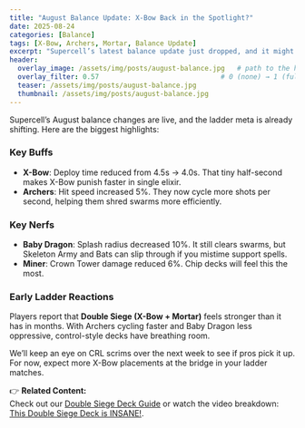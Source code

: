 ```yaml
---
title: "August Balance Update: X-Bow Back in the Spotlight?"
date: 2025-08-24
categories: [Balance]
tags: [X-Bow, Archers, Mortar, Balance Update]
excerpt: "Supercell’s latest balance update just dropped, and it might finally be Double Siege’s time to shine again."
header:
  overlay_image: /assets/img/posts/august-balance.jpg   # path to the hero image
  overlay_filter: 0.57                              # 0 (none) → 1 (full black)
  teaser: /assets/img/posts/august-balance.jpg
  thumbnail: /assets/img/posts/august-balance.jpg
---
```


Supercell’s August balance changes are live, and the ladder meta is already shifting. Here are the biggest highlights:

### Key Buffs
- **X-Bow**: Deploy time reduced from 4.5s → 4.0s. That tiny half-second makes X-Bow punish faster in single elixir.
- **Archers**: Hit speed increased 5%. They now cycle more shots per second, helping them shred swarms more efficiently.

### Key Nerfs
- **Baby Dragon**: Splash radius decreased 10%. It still clears swarms, but Skeleton Army and Bats can slip through if you mistime support spells.
- **Miner**: Crown Tower damage reduced 6%. Chip decks will feel this the most.

### Early Ladder Reactions
Players report that **Double Siege (X-Bow + Mortar)** feels stronger than it has in months. With Archers cycling faster and Baby Dragon less oppressive, control-style decks have breathing room.

We’ll keep an eye on CRL scrims over the next week to see if pros pick it up. For now, expect more X-Bow placements at the bridge in your ladder matches.

👉 **Related Content:**  
Check out our [Double Siege Deck Guide](/decks/xbow-mortar-double-siege/) or watch the video breakdown: [This Double Siege Deck is INSANE!](/videos/this-double-siege-deck-is-insane/).
